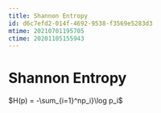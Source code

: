 ```yaml
---
title: Shannon Entropy
id: d6c7efd2-014f-4692-9538-f3569e5283d3
mtime: 20210701195705
ctime: 20201105155943
---
```


# Shannon Entropy

$H(p) = -\sum_{i=1}^np_i}\log p_i$

